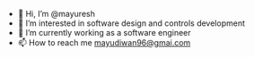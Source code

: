 - 👋 Hi, I’m @mayuresh
- 👀 I’m interested in software design and controls development
- 🌱 I’m currently working as a software engineer
- 📫 How to reach me mayudiwan96@gmai.com

<!---
mayur111118/mayur111118 is a ✨ special ✨ repository because its `README.md` (this file) appears on your GitHub profile.
You can click the Preview link to take a look at your changes.
--->

